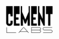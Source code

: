 <div align="right">
  <picture>
    <source
      media="(prefers-color-scheme: dark)"
      srcset="../artwork/Cement%20Labs%20-%20Logo%20White@300x-8.png"
      />
    <img
      height="72"
      src="../artwork/Cement%20Labs%20-%20Logo%20Black@300x-8.png"
      />
  </picture>
</div>
